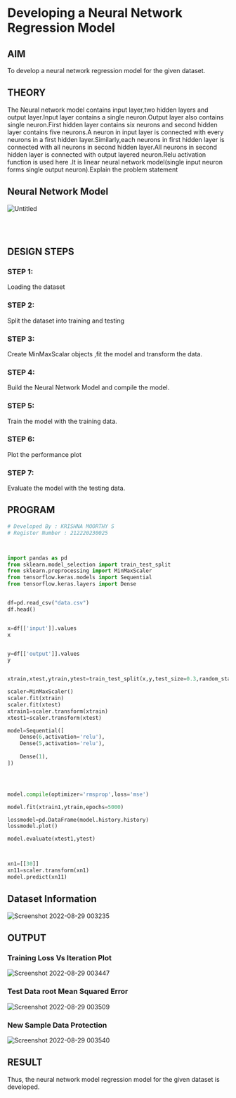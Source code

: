 # Developing a Neural Network Regression Model

## AIM

To develop a neural network regression model for the given dataset.

## THEORY
The Neural network model contains input layer,two hidden layers and output layer.Input layer contains a single neuron.Output layer also contains single neuron.First hidden layer contains six neurons and second hidden layer contains five neurons.A neuron in input layer is connected with every neurons in a first hidden layer.Similarly,each neurons in first hidden layer is connected with all neurons in second hidden layer.All neurons in second hidden layer is connected with output layered neuron.Relu activation function is used here .It is linear neural network model(single input neuron forms single output neuron).Explain the problem statement

## Neural Network Model


![Untitled](https://user-images.githubusercontent.com/75264748/187117993-b1edc560-8695-495b-9dc3-2381f5bb3d80.png)

<br></br> 
## DESIGN STEPS

### STEP 1:

Loading the dataset

### STEP 2:

Split the dataset into training and testing

### STEP 3:

Create MinMaxScalar objects ,fit the model and transform the data.

### STEP 4:

Build the Neural Network Model and compile the model.

### STEP 5:

Train the model with the training data.

### STEP 6:

Plot the performance plot

### STEP 7:

Evaluate the model with the testing data.

## PROGRAM
```python
# Developed By : KRISHNA MOORTHY S
# Register Number : 212220230025



import pandas as pd
from sklearn.model_selection import train_test_split
from sklearn.preprocessing import MinMaxScaler
from tensorflow.keras.models import Sequential
from tensorflow.keras.layers import Dense


df=pd.read_csv("data.csv")
df.head()


x=df[['input']].values
x


y=df[['output']].values
y


xtrain,xtest,ytrain,ytest=train_test_split(x,y,test_size=0.3,random_state=40)

scaler=MinMaxScaler()
scaler.fit(xtrain)
scaler.fit(xtest)
xtrain1=scaler.transform(xtrain)
xtest1=scaler.transform(xtest)

model=Sequential([
    Dense(6,activation='relu'),
    Dense(5,activation='relu'),
   
    Dense(1),
])




model.compile(optimizer='rmsprop',loss='mse')

model.fit(xtrain1,ytrain,epochs=5000)

lossmodel=pd.DataFrame(model.history.history)
lossmodel.plot()

model.evaluate(xtest1,ytest)



xn1=[[30]]
xn11=scaler.transform(xn1)
model.predict(xn11)


```

## Dataset Information

![Screenshot 2022-08-29 003235](https://user-images.githubusercontent.com/75235789/187090807-fb90556c-1bd5-4c65-a4fc-6d913fc5af43.jpg)


## OUTPUT

### Training Loss Vs Iteration Plot

![Screenshot 2022-08-29 003447](https://user-images.githubusercontent.com/75235789/187090587-075e54c8-2ba4-4460-8e8a-555762e75fda.jpg)

### Test Data root Mean Squared Error
![Screenshot 2022-08-29 003509](https://user-images.githubusercontent.com/75235789/187090683-a927313d-c2dc-448f-9ab4-938a4eb086c1.jpg)



### New Sample Data Protection
![Screenshot 2022-08-29 003540](https://user-images.githubusercontent.com/75235789/187090615-08b2987e-0ca0-4b3d-86cd-500c956c2d33.jpg)

## RESULT

Thus, the neural network model regression model for the given dataset is developed.

